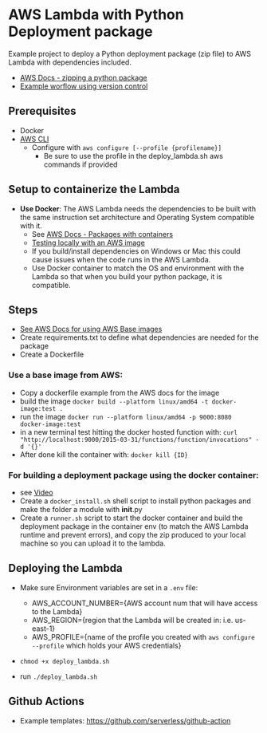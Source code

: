 # AWS Lambda with Python Deployment package

Example project to deploy a Python deployment package (zip file) to AWS Lambda with dependencies included.

- [AWS Docs - zipping a python package](https://docs.aws.amazon.com/lambda/latest/dg/python-package.html)
- [Example worflow using version control](https://stackoverflow.com/questions/78157777/how-to-package-and-deploy-aws-python-lambda-functions-automatically)

## Prerequisites

- Docker
- [AWS CLI](https://docs.aws.amazon.com/cli/latest/userguide/cli-chap-getting-started.html)
  - Configure with `aws configure [--profile {profilename}]`
    - Be sure to use the profile in the deploy_lambda.sh aws commands if provided

## Setup to containerize the Lambda

- **Use Docker**: The AWS Lambda needs the dependencies to be built with the same instruction set architecture and Operating System compatible with it.
  - See [AWS Docs - Packages with containers](https://docs.aws.amazon.com/lambda/latest/dg/python-image.html)
  - [Testing locally with an AWS image](https://gallery.ecr.aws/lambda/python)
  - If you build/install dependencies on Windows or Mac this could cause issues when the code runs in the AWS Lambda.
  - Use Docker container to match the OS and environment with the Lambda so that when you build your python package, it is compatible.

## Steps

- [See AWS Docs for using AWS Base images](https://docs.aws.amazon.com/lambda/latest/dg/python-image.html)
- Create requirements.txt to define what dependencies are needed for the package
- Create a Dockerfile

### Use a base image from AWS:

- Copy a dockerfile example from the AWS docs for the image
- build the image `docker build --platform linux/amd64 -t docker-image:test .`
- run the image `docker run --platform linux/amd64 -p 9000:8080 docker-image:test`
- in a new terminal test hitting the docker hosted function with: `curl "http://localhost:9000/2015-03-31/functions/function/invocations" -d '{}'`
- After done kill the container with: `docker kill {ID}`

### For building a deployment package using the docker container:

- see [Video](https://www.youtube.com/watch?v=ojG-oGmsGZo)
- Create a `docker_install.sh` shell script to install python packages and make the folder a module with **init**.py
- Create a `runner.sh` script to start the docker container and build the deployment package in the container env (to match the AWS Lambda runtime and prevent errors), and copy the zip produced to your local machine so you can upload it to the lambda.

## Deploying the Lambda

- Make sure Environment variables are set in a `.env` file:
  - AWS_ACCOUNT_NUMBER={AWS account num that will have access to the Lambda}
  - AWS_REGION={region that the Lambda will be created in: i.e. us-east-1}
  - AWS_PROFILE={name of the profile you created with `aws configure --profile` which holds your AWS credentials}

- `chmod +x deploy_lambda.sh`
- run `./deploy_lambda.sh`

## Github Actions

- Example templates: https://github.com/serverless/github-action
